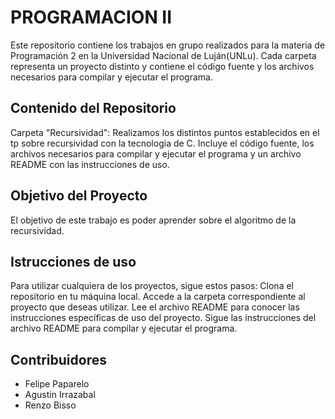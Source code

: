 # PROGRAMACION II
Este repositorio contiene los trabajos en grupo realizados para la materia de Programación 2 en la Universidad Nacional de Luján(UNLu). 
Cada carpeta representa un proyecto distinto y contiene el código fuente y los archivos necesarios para compilar y ejecutar el programa.

## Contenido del Repositorio
Carpeta "Recursividad": Realizamos los distintos puntos establecidos en el tp sobre recursividad con la tecnologia de C. Incluye el código fuente, los archivos necesarios para compilar y ejecutar el programa y un archivo README con las instrucciones de uso.

## Objetivo del Proyecto
El objetivo de este trabajo es poder aprender sobre el algoritmo de la recursividad.  

## Istrucciones de uso
Para utilizar cualquiera de los proyectos, sigue estos pasos:
Clona el repositorio en tu máquina local.
Accede a la carpeta correspondiente al proyecto que deseas utilizar.
Lee el archivo README para conocer las instrucciones específicas de uso del proyecto.
Sigue las instrucciones del archivo README para compilar y ejecutar el programa.

## Contribuidores
* Felipe Paparelo
* Agustin Irrazabal
* Renzo Bisso
